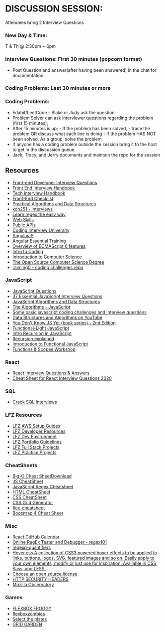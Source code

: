 # DISCUSSION SESSION:

Attendees bring 2 Interview Questions

### New Day & Time:

T & Th @ 2:30pm ~ 6pm

### Interview Questions: First 30 minutes (popcorn format)

- Post Question and answer(after having been answered) in the chat for documentation

### Coding Problems: Last 30 minutes or more

### Coding Problems:

- Edabit/LeetCode - Blake or Judy ask the question:
- Problem Solver can ask interviewer questions regarding the problem (first 15 minutes);
- After 15 minutes is up; - If the problem has been solved, - trace the problem OR discuss what each line is doing - If the problem HAS NOT been solved. As a group, solve the problem.
- If anyone has a coding problem outside the session bring it to the host to get in the discussion queue.
- Jack, Tracy, and Jerry documents and maintain the repo for the session

## Resources
- [Front-end Developer Interview Questions](https://github.com/h5bp/Front-end-Developer-Interview-Questions)
- [Front End Interview Handbook](https://github.com/yangshun/front-end-interview-handbook)
- [Tech Interview Handbook](https://github.com/yangshun/tech-interview-handbook)
- [Front-End Checklist](https://github.com/thedaviddias/Front-End-Checklist)
- [Practical Algorithms and Data Structures](https://bradfieldcs.com/algos/)
- [kdn251 - interviews](https://github.com/kdn251/interviews)
- [Learn regex the easy way](https://github.com/ziishaned/learn-regex)
- [Web Skills](https://github.com/andreasbm/web-skills)
- [Public APIs](https://github.com/public-apis/public-apis)
- [Coding Interview University](https://github.com/jwasham/coding-interview-university)
- [AngularJS](https://github.com/hackreactor/angular.js)
- [Angular Essential Training](https://github.com/coursefiles/angular-essential-training)
- [Overview of ECMAScript 6 features](https://github.com/lukehoban/es6features)
- [Intro to Coding](https://github.com/freeonedayhrc/intro-coding)
- [Introduction to Computer Science](https://github.com/hackreactor/introduction_to_computer_science)
- [The Open Source Computer Science Degree](https://github.com/ForrestKnight/open-source-cs)
- [rayning0 - coding challenges repo](https://github.com/rayning0/ctci)

### JavaScript
- [JavaScript Questions](https://github.com/lydiahallie/javascript-questions)
- [37 Essential JavaScript Interview Questions ](https://www.toptal.com/javascript/interview-questions)
- [JavaScript Algorithms and Data Structures](https://github.com/trekhleb/javascript-algorithms)
- [The Algorithms - JavaScript](https://github.com/TheAlgorithms/Javascript)
- [Some basic javascript coding challenges and interview questions](https://github.com/kolodny/exercises)
- [Data Structures and Algorithms on YouTube](https://www.youtube.com/playlist?list=PLLXdhg_r2hKA7DPDsunoDZ-Z769jWn4R8)
- [You Don't Know JS Yet (book series) - 2nd Edition](https://github.com/getify/You-Dont-Know-JS)
- [Functional-Light JavaScript](https://github.com/getify/Functional-Light-JS)
- [Intro Recursion in JavaScript](https://github.com/hackreactor/recursion_in_javascript)
- [Recursion explained](https://javascript.info/recursion)
- [Introduction to Functional JavaScript](https://github.com/hackreactor/introduction_to_functional_javascript)
- [Functions & Scopes Workshop](https://github.com/zibmcnib/javascript_functions_and_scope)

### React
- [React Interview Questions & Answers](https://github.com/sudheerj/reactjs-interview-questions)
- [Cheat Sheet for React Interview Questions 2020](https://medium.com/@stevenjinyi/study-sheet-for-react-interview-questions-2020-2fe25b8fa316)

### SQL
- [Crack SQL Interviews](https://towardsdatascience.com/crack-sql-interviews-6a5fc90ec763)


### LFZ Resources
- [LFZ AWS Setup Guides](https://github.com/Learning-Fuze/aws-setup-guide)
- [LFZ Developer Resources](https://github.com/Learning-Fuze/developer-resources)
- [LFZ Dev Environment](https://github.com/Learning-Fuze/lfz-dev)
- [LFZ Portfolio Guidelines](https://github.com/Learning-Fuze/portfolio_guidelines)
- [LFZ Full Stack Projects](https://github.com/Learning-Fuze/full-stack-project)
- [LFZ Practice Projects](https://github.com/Learning-Fuze/practice-projects)

### CheatSheets
- [Big-O Cheat SheetDownload](https://www.bigocheatsheet.com/)
- [JS CheatSheet](https://htmlcheatsheet.com/js/)
- [JavaScript Regex Cheatsheet](https://www.debuggex.com/cheatsheet/regex/javascript)
- [HTML CheatSheet](https://htmlcheatsheet.com/)
- [CSS CheatSheet](https://htmlcheatsheet.com/css/)
- [CSS Grid Generator](https://cssgrid-generator.netlify.app/)
- [flex-cheatsheet](https://yoksel.github.io/flex-cheatsheet/)
- [Bootstrap 4 Cheat Sheet](https://hackerthemes.com/bootstrap-cheatsheet/)

### Misc
- [React GitHub Calendar](https://github.com/grubersjoe/react-github-calendar#react-github-calendar)
- [Online RegEx Tester and Debugger - regex101](https://regex101.com/)
- [regexp-quantifiers](https://javascript.info/regexp-quantifiers)
- [Hover.css A collection of CSS3 powered hover effects to be applied to links, buttons, logos, SVG, featured images and so on. Easily apply to your own elements, modify or just use for inspiration. Available in CSS, Sass, and LESS.](https://github.com/IanLunn/Hover)
- [Choose an open source license](https://choosealicense.com/)
- [HTTP SECURITY HEADERS](https://owasp.org/www-chapter-ghana/assets/slides/HTTP_Header_Security.pdf)
- [Mozilla Observatory](https://observatory.mozilla.org/)

### Games
- [FLEXBOX FROGGY](https://flexboxfroggy.com/)
- [flexboxzombies](https://flexboxzombies.com/p/flexbox-zombies)
- [Select the plates](https://flukeout.github.io/)
- [GRID GARDEN](https://cssgridgarden.com/)


